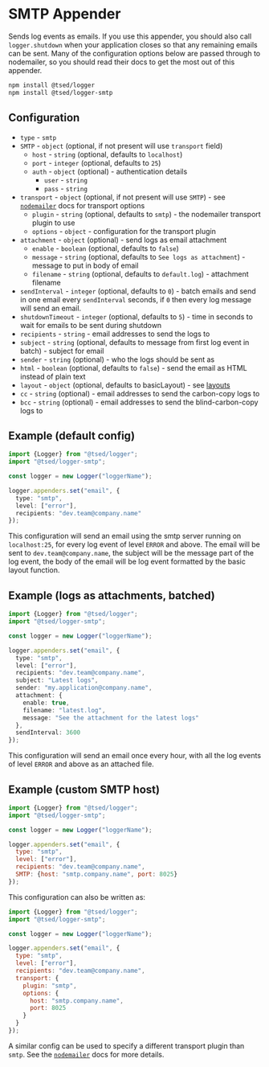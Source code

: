 # SMTP Appender

Sends log events as emails. If you use this appender, you should also call `logger.shutdown` when your application closes so that any remaining emails can be sent. Many of the configuration options below are passed through to nodemailer, so you should read their docs to get the most out of this appender.

```bash
npm install @tsed/logger
npm install @tsed/logger-smtp
```

## Configuration

- `type` - `smtp`
- `SMTP` - `object` (optional, if not present will use `transport` field)
  - `host` - `string` (optional, defaults to `localhost`)
  - `port` - `integer` (optional, defaults to `25`)
  - `auth` - `object` (optional) - authentication details
    - `user` - `string`
    - `pass` - `string`
- `transport` - `object` (optional, if not present will use `SMTP`) - see [`nodemailer`](https://nodemailer.com/smtp/) docs for transport options
  - `plugin` - `string` (optional, defaults to `smtp`) - the nodemailer transport plugin to use
  - `options` - `object` - configuration for the transport plugin
- `attachment` - `object` (optional) - send logs as email attachment
  - `enable` - `boolean` (optional, defaults to `false`)
  - `message` - `string` (optional, defaults to `See logs as attachment`) - message to put in body of email
  - `filename` - `string` (optional, defaults to `default.log`) - attachment filename
- `sendInterval` - `integer` (optional, defaults to `0`) - batch emails and send in one email every `sendInterval` seconds, if `0` then every log message will send an email.
- `shutdownTimeout` - `integer` (optional, defaults to `5`) - time in seconds to wait for emails to be sent during shutdown
- `recipients` - `string` - email addresses to send the logs to
- `subject` - `string` (optional, defaults to message from first log event in batch) - subject for email
- `sender` - `string` (optional) - who the logs should be sent as
- `html` - `boolean` (optional, defaults to `false`) - send the email as HTML instead of plain text
- `layout` - `object` (optional, defaults to basicLayout) - see [layouts](https://logger.tsed.dev/layouts/index.html)
- `cc` - `string` (optional) - email addresses to send the carbon-copy logs to
- `bcc` - `string` (optional) - email addresses to send the blind-carbon-copy logs to

## Example (default config)

```typescript
import {Logger} from "@tsed/logger";
import "@tsed/logger-smtp";

const logger = new Logger("loggerName");

logger.appenders.set("email", {
  type: "smtp",
  level: ["error"],
  recipients: "dev.team@company.name"
});
```

This configuration will send an email using the smtp server running on `localhost:25`, for every log event of level `ERROR` and above.
The email will be sent to `dev.team@company.name`, the subject will be the message part of the log event, the body of the email will be log event formatted by the basic layout function.

## Example (logs as attachments, batched)

```typescript
import {Logger} from "@tsed/logger";
import "@tsed/logger-smtp";

const logger = new Logger("loggerName");

logger.appenders.set("email", {
  type: "smtp",
  level: ["error"],
  recipients: "dev.team@company.name",
  subject: "Latest logs",
  sender: "my.application@company.name",
  attachment: {
    enable: true,
    filename: "latest.log",
    message: "See the attachment for the latest logs"
  },
  sendInterval: 3600
});
```

This configuration will send an email once every hour, with all the log events of level `ERROR` and above as an attached file.

## Example (custom SMTP host)

```javascript
import {Logger} from "@tsed/logger";
import "@tsed/logger-smtp";

const logger = new Logger("loggerName");

logger.appenders.set("email", {
  type: "smtp",
  level: ["error"],
  recipients: "dev.team@company.name",
  SMTP: {host: "smtp.company.name", port: 8025}
});
```

This configuration can also be written as:

```javascript
import {Logger} from "@tsed/logger";
import "@tsed/logger-smtp";

const logger = new Logger("loggerName");

logger.appenders.set("email", {
  type: "smtp",
  level: ["error"],
  recipients: "dev.team@company.name",
  transport: {
    plugin: "smtp",
    options: {
      host: "smtp.company.name",
      port: 8025
    }
  }
});
```

A similar config can be used to specify a different transport plugin than `smtp`. See the [`nodemailer`](https://nodemailer.com/smtp/) docs for more details.
